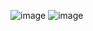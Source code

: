 ![image](https://github.com/anjiladhikari/React-Journey/assets/21165474/e763ddbf-ee9e-4c13-b30f-d9ccacc26830)
![image](https://github.com/anjiladhikari/React-Journey/assets/21165474/9c675d70-7868-46b9-a491-8b2da9f86779)

